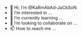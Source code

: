 - 👋 Hi, I’m @KaRmAbAd-JaCkSoN
- 👀 I’m interested in ...
- 🌱 I’m currently learning ...
- 💞️ I’m looking to collaborate on ...
- 📫 How to reach me ...

<!---
KaRmAbAd-JaCkSoN/KaRmAbAd-JaCkSoN is a ✨ special ✨ repository because its `README.md` (this file) appears on your GitHub profile.
You can click the Preview link to take a look at your changes.
--->
